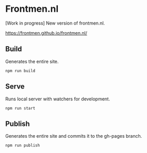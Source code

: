 # Frontmen.nl
[Work in progress]
New version of frontmen.nl.

https://frontmen.github.io/frontmen.nl/

## Build
Generates the entire site.

`npm run build`

## Serve
Runs local server with watchers for development.

`npm run start`

## Publish
Generates the entire site and commits it to the gh-pages branch.

`npm run publish`
